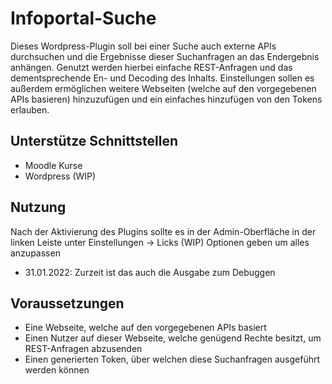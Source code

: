 # Infoportal-Suche
Dieses Wordpress-Plugin soll bei einer Suche auch externe APIs durchsuchen und die Ergebnisse dieser Suchanfragen an das Endergebnis anhängen. Genutzt werden hierbei einfache REST-Anfragen und das dementsprechende En- und Decoding des Inhalts. Einstellungen sollen es außerdem ermöglichen weitere Webseiten (welche auf den vorgegebenen APIs basieren) hinzuzufügen und ein einfaches hinzufügen von den Tokens erlauben.

## Unterstütze Schnittstellen
- Moodle Kurse
- Wordpress (WIP)

## Nutzung
Nach der Aktivierung des Plugins sollte es in der Admin-Oberfläche in der linken Leiste unter Einstellungen -> Licks (WIP) Optionen geben um alles anzupassen
- 31.01.2022: Zurzeit ist das auch die Ausgabe zum Debuggen

## Voraussetzungen
- Eine Webseite, welche auf den vorgegebenen APIs basiert
- Einen Nutzer auf dieser Webseite, welche genügend Rechte besitzt, um REST-Anfragen abzusenden
- Einen generierten Token, über welchen diese Suchanfragen ausgeführt werden können

